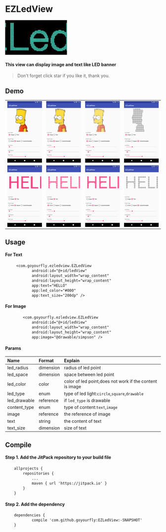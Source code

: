 # EZLedView


<img src="./img/img_head.gif?raw=true" alt="Example" width="200" />

#### This view can display image and text like LED banner

>Don't forget click star if you like it, thank you.

## Demo

<table>
<tr>
<td>
<img src="./img/img_0.png?raw=true" alt="Example" width="200" />
</td>
<td>
<img src="./img/img_1.png?raw=true" alt="Example" width="200" />
</td>
<td>
<img src="./img/img_2.png?raw=true" alt="Example" width="200" />
</td>
<td>
<img src="./img/img_3.png?raw=true" alt="Example" width="200" />
</td>
</tr>
<tr>
<td>
<img src="./img/img_4.png?raw=true" alt="Example" width="200" />
</td>
<td>
<img src="./img/img_5.png?raw=true" alt="Example" width="200" />
</td>
<td>
<img src="./img/img_6.png?raw=true" alt="Example" width="200" />
</td>
<td>
<img src="./img/img_7.png?raw=true" alt="Example" width="200" />
</td>
</tr>
</table>


## Usage


#### For Text
````
     <com.goyourfly.ezledview.EZLedView
            android:id="@+id/ledView"
            android:layout_width="wrap_content"
            android:layout_height="wrap_content"
            app:text="HELLO"
            app:led_color="#000"
            app:text_size="200dp" />
````

#### For Image
````
        <com.goyourfly.ezledview.EZLedView
            android:id="@+id/ledView"
            android:layout_width="wrap_content"
            android:layout_height="wrap_content"
            app:image="@drawable/simpson" />
````

#### Params
| Name | Format | Explain |
|:-----|:-----|:------|
|led_radius|dimension|radius of led point|
|led_space|dimension|space between led point|
|led_color|color|color of led point,does not work if the content is image|
|led_type|enum|type of led light:`circle`,`square`,`drawable`|
|led_drawable|reference|if `led_type` is drawable|
|content_type|enum|type of content:`text`,`image`|
|image|reference|the reference of image|
|text|string|the content of text|
|text_size|dimension|size of text|


## Compile

#### Step 1. Add the JitPack repository to your build file
````
	allprojects {
		repositories {
			...
			maven { url 'https://jitpack.io' }
		}
	}
````

#### Step 2. Add the dependency
````
	dependencies {
	        compile 'com.github.goyourfly:EZLedView:-SNAPSHOT'
	}
````